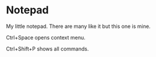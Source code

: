 Notepad
=============================================

My little notepad.  There are many like it but this one is mine.

Ctrl+Space opens context menu.

Ctrl+Shift+P shows all commands.

